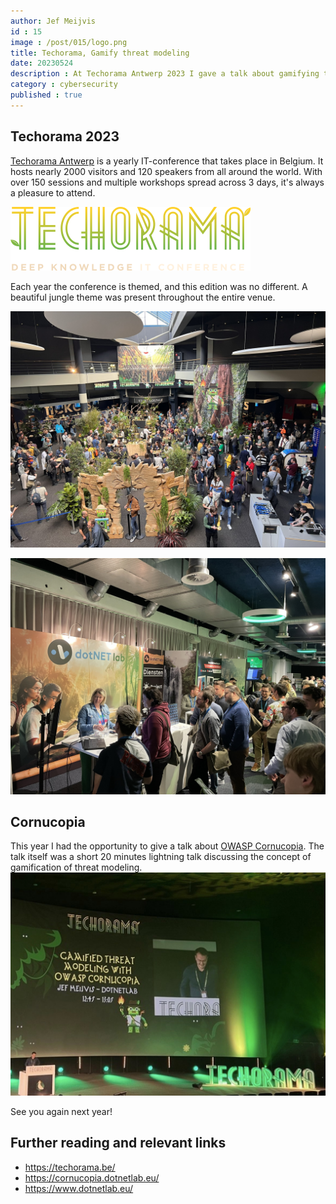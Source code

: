 ```yaml
---
author: Jef Meijvis
id : 15
image : /post/015/logo.png
title: Techorama, Gamify threat modeling
date: 20230524
description : At Techorama Antwerp 2023 I gave a talk about gamifying threat modeling. 
category : cybersecurity
published : true
---
```


## Techorama 2023

[Techorama Antwerp](https://techorama.be/) is a yearly IT-conference that takes place in Belgium.
It hosts nearly 2000 visitors and 120 speakers from all around the world. 
With over 150 sessions and multiple workshops spread across 3 days, it's always a pleasure to attend.  


![Techorama logo : 2023 Jungle Edition [medium]](images/techorama.svg)

Each year the conference is themed, and this edition was no different. 
A beautiful jungle theme was present throughout the entire venue.



![Venue in jungle theme (@TechoramaBE via Twitter) [medium]](images/techorama-overview.jpg)

![dotNETlab stand [medium]](images/techorama-dnl-stand.JPEG)



## Cornucopia

This year I had the opportunity to give a talk about [OWASP Cornucopia](/blog/014-owasp-cornucopia). The talk itself was a short 20 minutes lightning talk discussing the concept of gamification of threat modeling. 
![Gamified threat modeling with OWASP Cornucopia [medium]](images/talk.jpeg)

See you again next year!


## Further reading and relevant links
- https://techorama.be/
- https://cornucopia.dotnetlab.eu/
- https://www.dotnetlab.eu/